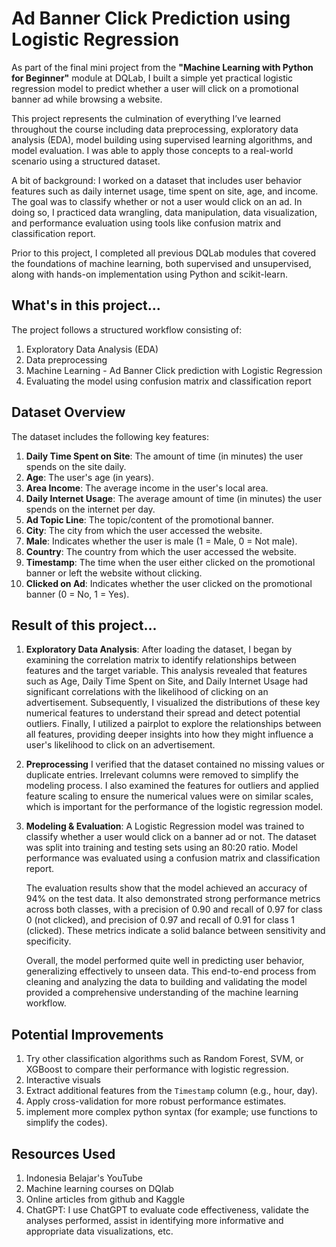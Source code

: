 # Ad Banner Click Prediction using Logistic Regression

As part of the final mini project from the **"Machine Learning with Python for Beginner"** module at DQLab, I built a simple yet practical logistic regression model to predict whether a user will click on a promotional banner ad while browsing a website.

This project represents the culmination of everything I’ve learned throughout the course including data preprocessing, exploratory data analysis (EDA), model building using supervised learning algorithms, and model evaluation. I was able to apply those concepts to a real-world scenario using a structured dataset.

A bit of background: I worked on a dataset that includes user behavior features such as daily internet usage, time spent on site, age, and income. The goal was to classify whether or not a user would click on an ad. In doing so, I practiced data wrangling, data manipulation, data visualization, and performance evaluation using tools like confusion matrix and classification report.

Prior to this project, I completed all previous DQLab modules that covered the foundations of machine learning, both supervised and unsupervised, along with hands-on implementation using Python and scikit-learn.



## What's in this project...

The project follows a structured workflow consisting of:

1. Exploratory Data Analysis (EDA) 
2. Data preprocessing
3. Machine Learning - Ad Banner Click prediction with Logistic Regression
4. Evaluating the model using confusion matrix and classification report



## Dataset Overview

The dataset includes the following key features:

1. **Daily Time Spent on Site**: The amount of time (in minutes) the user spends on the site daily.  
2. **Age**: The user's age (in years).  
3. **Area Income**: The average income in the user's local area.
4. **Daily Internet Usage**: The average amount of time (in minutes) the user spends on the internet per day.  
5. **Ad Topic Line**: The topic/content of the promotional banner.  
6. **City**: The city from which the user accessed the website.  
7. **Male**: Indicates whether the user is male (1 = Male, 0 = Not male).  
8. **Country**: The country from which the user accessed the website.  
9. **Timestamp**: The time when the user either clicked on the promotional banner or left the website without clicking.
10. **Clicked on Ad**: Indicates whether the user clicked on the promotional banner (0 = No, 1 = Yes).



## Result of this project...

1. **Exploratory Data Analysis**: After loading the dataset, I began by examining the correlation matrix to identify relationships between features and the target variable. This analysis revealed that features such as Age, Daily Time Spent on Site, and Daily Internet Usage had significant correlations with the likelihood of clicking on an advertisement. Subsequently, I visualized the distributions of these key numerical features to understand their spread and detect potential outliers. Finally, I utilized a pairplot to explore the relationships between all features, providing deeper insights into how they might influence a user's likelihood to click on an advertisement.

2. **Preprocessing** I verified that the dataset contained no missing values or duplicate entries. Irrelevant columns were removed to simplify the modeling process. I also examined the features for outliers and applied feature scaling to ensure the numerical values were on similar scales, which is important for the performance of the logistic regression model.

3. **Modeling & Evaluation**: A Logistic Regression model was trained to classify whether a user would click on a banner ad or not. The dataset was split into training and testing sets using an 80:20 ratio. Model performance was evaluated using a confusion matrix and classification report.
   
   The evaluation results show that the model achieved an accuracy of 94% on the test data. It also demonstrated strong performance metrics across both classes, with a precision of 0.90 and recall of 0.97 for class 0 (not clicked), and precision of 0.97 and recall of 0.91 for class 1 (clicked). These metrics indicate a solid balance between sensitivity and specificity.
   
   Overall, the model performed quite well in predicting user behavior, generalizing effectively to unseen data. This end-to-end process from cleaning and analyzing the data to building and validating the model provided a comprehensive understanding of the machine learning workflow.


##  Potential Improvements

1. Try other classification algorithms such as Random Forest, SVM, or XGBoost to compare their performance with logistic regression.
2. Interactive visuals 
3. Extract additional features from the `Timestamp` column (e.g., hour, day).
4. Apply cross-validation for more robust performance estimates.
5. implement more complex python syntax (for example; use functions to simplify the codes).
   



##  Resources Used

1. Indonesia Belajar's YouTube  
2. Machine learning courses on DQlab 
3. Online articles from github and Kaggle 
4. ChatGPT: I use ChatGPT to evaluate code effectiveness, validate the analyses performed, assist in identifying more informative and appropriate data visualizations, etc.

